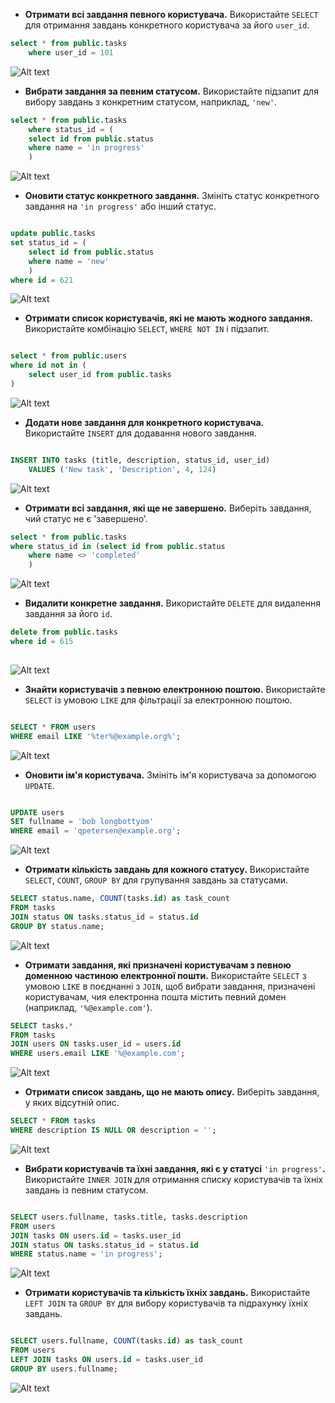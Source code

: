 


- **Отримати всі завдання певного користувача.** Використайте `SELECT` для отримання завдань конкретного користувача за його `user_id`.

``` sql
select * from public.tasks
	where user_id = 101
```

![Alt text](./images/image.png)

- **Вибрати завдання за певним статусом.** Використайте підзапит для вибору завдань з конкретним статусом, наприклад, `'new'`.

```sql 
select * from public.tasks
	where status_id = (
	select id from public.status
	where name = 'in progress'
	)

```

![Alt text](./images/image-1.png)

- **Оновити статус конкретного завдання.** Змініть статус конкретного завдання на `'in progress'` або інший статус.
  

```sql

update public.tasks
set status_id = (
	select id from public.status
	where name = 'new'
	)
where id = 621

```

![Alt text](./images/image-2.png)

- **Отримати список користувачів, які не мають жодного завдання.** Використайте комбінацію `SELECT`, `WHERE NOT IN` і підзапит.

```sql

select * from public.users
where id not in (
	select user_id from public.tasks
)

```

![Alt text](./images/image-3.png)

- **Додати нове завдання для конкретного користувача.** Використайте `INSERT` для додавання нового завдання.

```sql

INSERT INTO tasks (title, description, status_id, user_id) 
	VALUES ('New task', 'Description', 4, 124)
```

![Alt text](./images/image-4.png)

- **Отримати всі завдання, які ще не завершено.** Виберіть завдання, чий статус не є 'завершено'.

```sql
select * from public.tasks
where status_id in (select id from public.status
	where name <> 'completed'
	)
```

![Alt text](./images/image-5.png)

- **Видалити конкретне завдання.** Використайте `DELETE` для видалення завдання за його `id`.

```sql
delete from public.tasks
where id = 615
	
```
![Alt text](./images/image-6.png)

- **Знайти користувачів з певною електронною поштою.** Використайте `SELECT` із умовою `LIKE` для фільтрації за електронною поштою.
  
```sql

SELECT * FROM users
WHERE email LIKE '%ter%@example.org%';

```

![Alt text](./images/image-7.png)

- **Оновити ім'я користувача.** Змініть ім'я користувача за допомогою `UPDATE`.

```sql

UPDATE users
SET fullname = 'bob longbottyom'
WHERE email = 'qpetersen@example.org';
```

![Alt text](./images/image-8.png)

- **Отримати кількість завдань для кожного статусу.** Використайте `SELECT`, `COUNT`, `GROUP BY` для групування завдань за статусами.

```sql
SELECT status.name, COUNT(tasks.id) as task_count
FROM tasks
JOIN status ON tasks.status_id = status.id
GROUP BY status.name;
```

![Alt text](./images/image-9.png)

- **Отримати завдання, які призначені користувачам з певною доменною частиною електронної пошти.** Використайте `SELECT` з умовою `LIKE` в поєднанні з `JOIN`, щоб вибрати завдання, призначені користувачам, чия електронна пошта містить певний домен (наприклад, `'%@example.com'`).


```sql
SELECT tasks.*
FROM tasks
JOIN users ON tasks.user_id = users.id
WHERE users.email LIKE '%@example.com';

```

![Alt text](./images/image-10.png)

- **Отримати список завдань, що не мають опису.** Виберіть завдання, у яких відсутній опис.


```sql
SELECT * FROM tasks
WHERE description IS NULL OR description = '';

```

![Alt text](./images/image-11.png)

- **Вибрати користувачів та їхні завдання, які є у статусі** `'in progress'`**.** Використайте `INNER JOIN` для отримання списку користувачів та їхніх завдань із певним статусом.

```sql

SELECT users.fullname, tasks.title, tasks.description
FROM users
JOIN tasks ON users.id = tasks.user_id
JOIN status ON tasks.status_id = status.id
WHERE status.name = 'in progress';

```

![Alt text](./images/image-12.png)

- **Отримати користувачів та кількість їхніх завдань.** Використайте `LEFT JOIN` та `GROUP BY` для вибору користувачів та підрахунку їхніх завдань.

```sql

SELECT users.fullname, COUNT(tasks.id) as task_count
FROM users
LEFT JOIN tasks ON users.id = tasks.user_id
GROUP BY users.fullname;

```

![Alt text](./images/image-13.png)